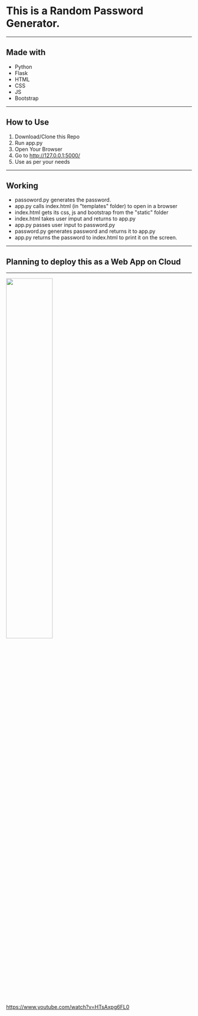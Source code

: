 # This is a Random Password Generator.

<hr>

## Made with
- Python
- Flask
- HTML
- CSS
- JS
- Bootstrap

<hr>

## How to Use
1. Download/Clone this Repo
2. Run app.py
3. Open Your Browser
4. Go to http://127.0.0.1:5000/
5. Use as per your needs

<hr>

## Working
- passoword.py generates the password.
- app.py calls index.html (in "templates" folder) to open in a browser
- index.html gets its css, js and bootstrap from the "static" folder
- index.html takes user imput and returns to app.py
- app.py passes user input to password.py
- password.py generates password and returns it to app.py
- app.py returns the password to index.html to print it on the screen.

<hr>

## Planning to deploy this as a Web App on Cloud

<hr>

[<img src="https://img.youtube.com/vi/HTsAxpg6FL0/maxresdefault.jpg" width="50%">](https://youtu.be/HTsAxpg6FL0)

https://www.youtube.com/watch?v=HTsAxpg6FL0
